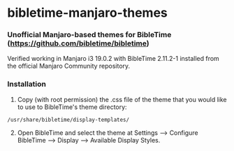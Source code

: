 # bibletime-manjaro-themes
### Unofficial Manjaro-based themes for BibleTime (https://github.com/bibletime/bibletime)

Verified working in Manjaro i3 19.0.2 with BibleTime 2.11.2-1 installed from the official Manjaro Community repository.

### Installation
1) Copy (with root permission) the .css file of the theme that you would like to use to BibleTime's theme directory:

`/usr/share/bibletime/display-templates/`

2) Open BibleTime and select the theme at Settings --> Configure BibleTime --> Display --> Available Display Styles.
